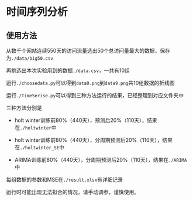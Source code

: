 # 时间序列分析

## 使用方法

从数千个网站连续550天的访问流量选出50个总访问量最大的数据，保存为`./data/big50.csv`

再挑选出本次实验用到的数据`./data.csv`，一共有10组

运行`./choosedata.py`可以得到`data0.png`到`data9.png`共10组数据的折线图

运行`./TimeSerise.py`可以得到三种方法运行的结果，已经整理到对应文件夹中

三种方法分别是

- holt winter训练前80%（440天），预测后20%（110天），结果在`./holtwinter`中
- holt winter训练前80%（440天），分周期预测后20%（110天），结果在`./holtwinter_SE`中

- ARIMA训练前80%（440天），分周期预测后20%（110天），结果在`./ARIMA`中

每组数据的参数和MSE在`./result.xlsx`有详细记录

运行时可能出现无法拟合的情况，请手动调参，谨慎使用。


